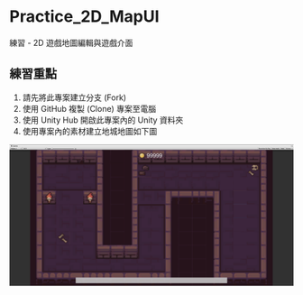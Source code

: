 # Practice_2D_MapUI
 練習 - 2D 遊戲地圖編輯與遊戲介面

## 練習重點
1. 請先將此專案建立分支 (Fork)
2. 使用 GitHub 複製 (Clone) 專案至電腦
3. 使用 Unity Hub 開啟此專案內的 Unity 資料夾
4. 使用專案內的素材建立地城地圖如下圖

![完成參考圖](./finish.png)